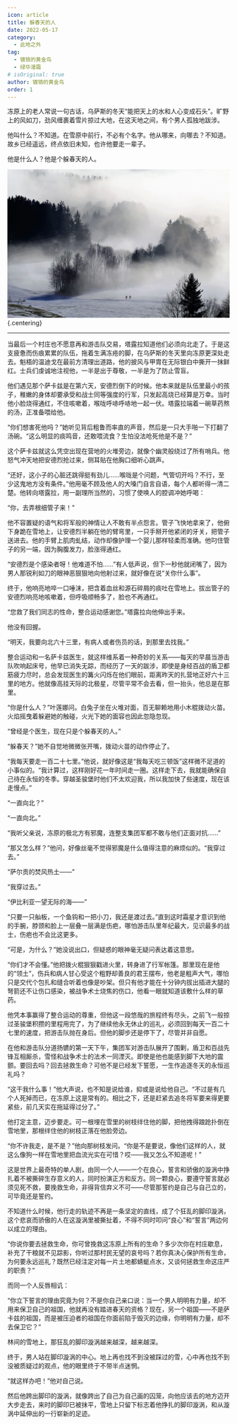 ```yaml
---
icon: article
title: 躲春天的人
date: 2022-05-17
category:
  - 此地之外
tag:
  - 镀铬的黄金鸟
  - 绿华漫霜
# isOriginal: true
author: 镀铬的黄金鸟
order: 1
---
```


冻原上的老人常说一句古话，乌萨斯的冬天“能把天上的水和人心变成石头”。旷野上的风如刀，劲风缠裹着雪片掠过大地，在这天地之间，有个男人孤独地跋涉。

他叫什么？不知道。在雪原中前行，不必有个名字。他从哪来，向哪去？不知道。故乡已经遥远，终点依旧未知，也许他要走一辈子。

他是什么人？他是个躲春天的人。

<!-- more -->

![](./res/fog-g8b9f1d734_1920.webp) {.centering}

---

当最后一个村庄也不愿意再和游击队交易，塔露拉知道他们必须向北走了。于是这支疲惫而伤痕累累的队伍，拖着生满冻疮的脚，在乌萨斯的冬天里向冻原更深处走去。魁梧的温迪戈在最前方清理出道路，他的披风与甲胄在无际银白中撕开一抹鲜红。士兵们虔诚地注视他，一半是出于尊敬，一半是为了防止雪盲。

他们遇见那个萨卡兹是在第六天，安德烈倒下的时候。他本来就是队伍里最小的孩子，稚嫩的身体却要承受和战士同等强度的行军，只发起高烧已经算是万幸。当时他小脸烧得通红，不住咳嗽着，喉咙呼哧呼哧地一起一伏。塔露拉端着一碗草药熬的汤，正准备喂给他。

“你们想害死他吗？”她听见背后粗鲁而率直的声音，然后是一只大手啪一下打翻了汤碗。“这么明显的痰鸣音，还敢喂流食？生怕没法呛死他是不是？”

这个萨卡兹就这么凭空出现在营地的火堆旁边，就像个幽灵般绕过了所有哨兵。他怒气冲天地把安德烈抢过来，侧耳贴在他胸口细听心跳声。

“还好，这小子的心脏还跳得挺有劲儿……喉咙是个问题，气管切开吗？不行，至少这鬼地方没有条件。”他用毫不顾及他人的大嗓门自言自语，每个人都听得一清二楚。他转向塔露拉，用一副理所当然的，习惯了使唤人的腔调冲她呼喝：

“你，去弄根细管子来！”

他不容置疑的语气和将军般的神情让人不敢有半点怨言。管子飞快地拿来了，他俯下身跪在雪地上，让安德烈半躺在他的臂弯里，一只手掰开他紧闭的牙关，把管子送进去。他的手臂上肌肉虬结，动作却像护理一个婴儿那样轻柔而准确。他叼住管子的另一端，因为胸腹发力，脸涨得通红。

“安德烈是个感染者呀！他难道不怕……”有人低声说，但下一秒他就闭嘴了，因为男人那锐利如刀的眼神恶狠狠地向他射过来，就好像在说“关你什么事”。

终于，他响亮地啐一口唾沫，把含着血丝和源石碎屑的痰吐在雪地上。拔出管子的安德烈响亮地咳嗽着，但呼吸顺畅多了，脸也不再通红。

“您救了我们同志的性命，整合运动感谢您。”塔露拉向他伸出手来。

他没有回握。

“明天，我要向北六十三里，有病人或者伤员的话，到那里去找我。”

整合运动和一名萨卡兹医生，就这样维系着一种奇妙的关系——每天的早晨当游击队吹响起床号，他早已消失无踪，而经历了一天的跋涉，即使是身经百战的盾卫都筋疲力尽时，总会发现医生的篝火闪烁在他们眼前，距离昨天的扎营地正好六十三里的地方。他就像高挂天际的北极星，尽管平常不会去看，但一抬头，他总是在那里。

“你是什么人？”叶莲娜问。白兔子坐在火堆对面，百无聊赖地用小木棍拨动火苗。火焰摇曳着躲避她的触碰，火光下她的面容也因此忽隐忽现。

“曾经是个医生，现在只是个躲春天的人。”

“躲春天？”她不自觉地微微张开嘴，拨动火苗的动作停止了。

“我每天要走一百二十七里。”他说，就好像这是“我每天吃三顿饭”这样微不足道的小事似的。“我计算过，这样刚好花一年时间走一圈。这样走下去，我就能确保自己待在永恒的冬季。穿越圣骏堡时他们不太欢迎我，所以我加快了些速度，现在该走慢点。”

“一直向北？”

“一直向北。”

“我听父亲说，冻原的极北方有邪魔，连整支集团军都不敢与他们正面对抗……”

“那又怎么样？”他问，好像丝毫不觉得邪魔是什么值得注意的麻烦似的。“我穿过去。”

“萨尔贡的焚风热土——”

“我穿过去。”

“伊比利亚一望无际的海——”

“只要一只舢板，一个鱼钩和一把小刀，我还是渡过去。”直到这时霜星才意识到他的手腕，脖颈和脸上一层叠一层满是伤疤，哪怕游击队里年纪最大，见识最多的战士，伤疤也不会比这更多。

“可是，为什么？”她没说出口，但疑惑的眼神毫无疑问表达着这意思。

“你们才不会懂。”他把拨火棍狠狠戳进火里，转身进了行军帐篷。那里现在是他的“领土”，伤兵和病人甘心受这个粗野却善良的君王摆布，他老是粗声大气，哪怕只是交代个包扎和缝合听着也像是吵架。但只有他才能在十分钟内拔出插进大腿的弩箭还不让伤口感染，被战争术士烧焦的伤口，他看一眼就知道该敷什么样的草药。

他凭本事赢得了整合运动的尊重，但他这一段悠哉的旅程终有尽头，之前飞一般掠过圣骏堡积攒的里程用完了，为了继续他永无休止的巡礼，必须回到每天一百二十七里的速度，把游击队抛在身后。但他的脚步还是停下了，尽管并非自愿。

在他和游击队分道扬镳的第一天下午，集团军对游击队展开了围剿，盾卫和百战先锋互相厮杀，雪怪和战争术士的法术一同湮灭。即使是他也能感到脚下大地的震颤。要回去吗？回去拯救生命？可他不是已经发下誓愿，一生作追逐冬天的永恒巡礼吗？

“这干我什么事！”他大声说，也不知是说给谁，抑或是说给他自己。“不过是有几个人死掉而已，在冻原上这是常有的。相比之下，还是赶紧去追冬将军要来得更要紧些，前几天实在拖延得过分了。”

他打定主意，迈步要走。可一根埋在雪里的树枝绊住他的脚，把他拽得踉跄扑倒在雪地里，那根绊住他的树枝正落在他脸旁边。

“你不许我走，是不是？”他向那树枝发问。“你是不是要说，像他们这样的人，就这么像狗一样在雪地里把血流光实在可惜？哎——我又怎么不知道呢！”

这是世界上最奇特的单人剧，由同一个人——一个在良心，誓言和骄傲的漩涡中挣扎着不被撕碎生存意义的人，同时扮演正方和反方。同一颗良心，要遵守誓言就必须见死不救，要挽救生命，非得背信弃义不可——尽管那誓约是自己与自己立的，可毕竟还是誓约。

不知道什么时候，他行走的轨迹不再是一条坚定的直线，成了个狂乱的脚印漩涡，这个悲哀而骄傲的人在这漩涡里被撕扯着，不得不同时叩问“良心”和“誓言”两边何以成立的理由。

“你说你要去拯救生命，你可曾挽救这冻原上所有的生命？多少次你在村庄歇息，补充了干粮就不见踪影，你听过那村民无望的哀号吗？若你真决心保护所有生命，为何要永远巡礼？既然已经注定对每一片土地都蜻蜓点水，又谈何拯救生命这庄严的职责？”

而同一个人反唇相讥：

“你立下誓言的理由究竟为何？不是你自己亲口说：当一个男人明明有力量，却不用来保卫自己的祖国，他就再没有踏进春天的资格？现在，另一个祖国——不是萨卡兹的祖国，而是被压迫者的祖国在你面前陷于毁灭的边缘，你明明有力量，却不去保卫它？”

林间的雪地上，那狂乱的脚印漩涡越来越深，越来越深。

终于，男人站在脚印漩涡的中心。地上再也找不到没被踩过的雪，心中再也找不到没被质疑过的观点，他的眼里终于不带半点迷惘。

“就这样办吧！”他对自己说。

然后他跨出脚印的漩涡，就像跨出了自己为自己画的囚笼，向他应该去的地方迈开大步走去，来时的脚印已被抹平，雪地上只留下标志着他挣扎的脚印漩涡，和从漩涡中延伸出的一行崭新的足迹。<eod />

<FakeAds />